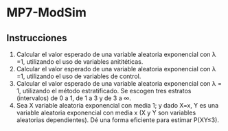 # MP7-ModSim
## Instrucciones
1. Calcular el valor esperado de una variable aleatoria exponencial con λ =1, utilizando el uso de variables anititéticas.
2. Calcular el valor esperado de una variable aleatoria exponencial con λ =1, utilizando el uso de variables de control.
3. Calcular el valor esperado de una variable aleatoria exponencial con λ = 1, utilizando el método estratificado. Se escogen tres estratos (intervalos) de 0 a 1, de 1 a 3 y de 3 a ∞.
4. Sea X variable aleatoria exponencial con media 1; y dado X=x, Y es una variable aleatoria exponencial con media x (X y Y son variables aleatorias dependientes). Dé una forma eficiente para estimar P(XY≤3).
